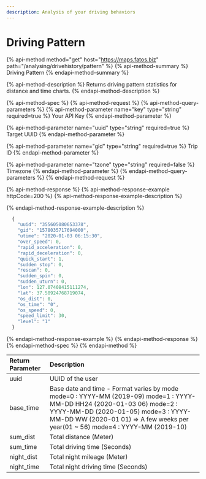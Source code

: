 ```yaml
---
description: Analysis of your driving behaviors
---
```


# Driving Pattern

{% api-method method="get" host="https://maps.fatos.biz" path="/analysing/drivehistory/pattern" %}
{% api-method-summary %}
Driving Pattern
{% endapi-method-summary %}

{% api-method-description %}
Returns driving pattern statistics for distance and time charts.
{% endapi-method-description %}

{% api-method-spec %}
{% api-method-request %}
{% api-method-query-parameters %}
{% api-method-parameter name="key" type="string" required=true %}
Your API Key
{% endapi-method-parameter %}

{% api-method-parameter name="uuid" type="string" required=true %}
Target UUID
{% endapi-method-parameter %}

{% api-method-parameter name="gid" type="string" required=true %}
Trip ID
{% endapi-method-parameter %}

{% api-method-parameter name="tzone" type="string" required=false %}
Timezone
{% endapi-method-parameter %}
{% endapi-method-query-parameters %}
{% endapi-method-request %}

{% api-method-response %}
{% api-method-response-example httpCode=200 %}
{% api-method-response-example-description %}

{% endapi-method-response-example-description %}

```javascript
  {
    "uuid": "355605080653378",
    "gid": "1578035717694000",
    "utime": "2020-01-03 06:15:30",
    "over_speed": 0,
    "rapid_acceleration": 0,
    "rapid_deceleration": 0,
    "quick_start": 1,
    "sudden_stop": 0,
    "rescan": 0,
    "sudden_spin": 0,
    "sudden_uturn": 0,
    "lon": 127.07408415111274,
    "lat": 37.50924768719074,
    "os_dist": 0,
    "os_time": "0",
    "os_speed": 0,
    "speed_limit": 30,
    "level": "1"
  }
```
{% endapi-method-response-example %}
{% endapi-method-response %}
{% endapi-method-spec %}
{% endapi-method %}

| Return Parameter | Description |
| :--- | :--- |
| uuid | UUID of the user |
| base\_time | Base date and time - Format varies by mode mode=0 : YYYY-MM \(2019-09\) mode=1 : YYYY-MM-DD HH24 \(2020-01-03 06\) mode=2 : YYYY-MM-DD \(2020-01-05\) mode=3 : YYYY-MM-DD WW \(2020-01 01\) =&gt; A few weeks per year\(01 ~ 56\) mode=4 : YYYY-MM \(2019-10\) |
| sum\_dist | Total distance \(Meter\) |
| sum\_time | Total driving time \(Seconds\) |
| night\_dist | Total night mileage \(Meter\) |
| night\_time | Total night driving time \(Seconds\) |

